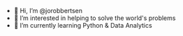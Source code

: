 - 👋 Hi, I’m @jorobbertsen
- 👀 I’m interested in helping to solve the world's problems
- 🌱 I’m currently learning Python & Data Analytics

<!---
jorobbertsen/jorobbertsen is a ✨ special ✨ repository because its `README.md` (this file) appears on your GitHub profile.
You can click the Preview link to take a look at your changes.
--->
